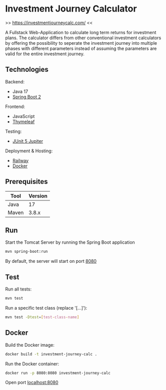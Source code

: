 # Investment Journey Calculator

\>\> https://investmentjourneycalc.com/ <<

A Fullstack Web-Application to calculate long term returns for investment plans. The calculator differs from other
conventional investment calculators by offering the possibility to seperate the investment journey into multiple phases
with different parameters instead of assuming the parameters are valid for the entire investment journey.

## Technologies

Backend:

- Java 17
- [Spring Boot 2](https://spring.io/projects/spring-boot)

Frontend:

- JavaScript
- [Thymeleaf](https://www.thymeleaf.org/)

Testing:

- [JUnit 5 Jupiter](https://junit.org/junit5/)

Deployment & Hosting:

- [Railway](https://railway.app/)
- [Docker](https://www.docker.com/)

## Prerequisites

| Tool  | Version |
| ----- | ------- |
| Java  | 17      |
| Maven | 3.8.x   |

## Run

Start the Tomcat Server by running the Spring Boot application

```bash
mvn spring-boot:run
```

By default, the server will start on port [8080](http://localhost:8080/)

## Test

Run all tests:

```bash
mvn test
```

Run a specific test class (replace '[...]'):

```bash
mvn test -Dtest=[test-class-name]
```

## Docker

Build the Docker image:

```bash
docker build -t investment-journey-calc .
```

Run the Docker container:

```bash
docker run -p 8080:8080 investment-journey-calc
```

Open port [localhost:8080](http://localhost:8080/)
